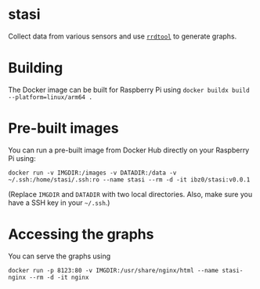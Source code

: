 # stasi

Collect data from various sensors and use [`rrdtool`](https://oss.oetiker.ch/rrdtool/doc/rrdtool.en.html) to generate graphs.

# Building

The Docker image can be built for Raspberry Pi using `docker buildx build --platform=linux/arm64 .`

# Pre-built images

You can run a pre-built image from Docker Hub directly on your Raspberry Pi using:

`docker run -v IMGDIR:/images -v DATADIR:/data -v ~/.ssh:/home/stasi/.ssh:ro --name stasi --rm -d -it ibz0/stasi:v0.0.1`

(Replace `IMGDIR` and `DATADIR` with two local directories. Also, make sure you have a SSH key in your `~/.ssh`.)

# Accessing the graphs

You can serve the graphs using

`docker run -p 8123:80 -v IMGDIR:/usr/share/nginx/html --name stasi-nginx --rm -d -it nginx`
